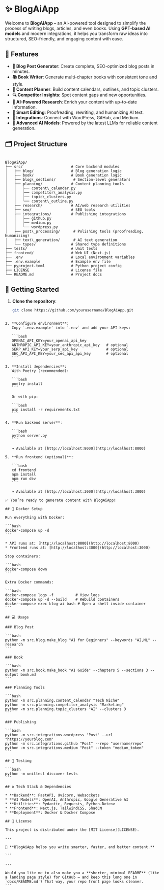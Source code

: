
# ✨ BlogAiApp

Welcome to **BlogAiApp** – an AI-powered tool designed to simplify the process of writing blogs, articles, and even books. Using **GPT-based AI models** and modern integrations, it helps you transform raw ideas into structured, SEO-friendly, and engaging content with ease.

## 🌟 Features

- **📝 Blog Post Generator**: Create complete, SEO-optimized blog posts in minutes.  
- **📚 Book Writer**: Generate multi-chapter books with consistent tone and style.  
- **📅 Content Planner**: Build content calendars, outlines, and topic clusters.  
- **🔍 Competitor Insights**: Spot content gaps and new opportunities.  
- **🔎 AI-Powered Research**: Enrich your content with up-to-date information.  
- **🔄 Smart Editing**: Proofreading, rewriting, and humanizing AI text.  
- **🔌 Integrations**: Connect with WordPress, GitHub, and Medium.  
- **🤖 Advanced AI Models**: Powered by the latest LLMs for reliable content generation.  

## 🗂️ Project Structure

```

BlogAiApp/
├── src/                      # Core backend modules
│   ├── blog/                 # Blog generation logic
│   ├── book/                 # Book generation logic
│   ├── blog\_sections/        # Section-level generators
│   ├── planning/             # Content planning tools
│   │   ├── content\_calendar.py
│   │   ├── competitor\_analysis.py
│   │   ├── topic\_clusters.py
│   │   └── content\_outline.py
│   ├── research/             # AI/web research utilities
│   ├── seo/                  # SEO tools
│   ├── integrations/         # Publishing integrations
│   │   ├── github.py
│   │   ├── medium.py
│   │   └── wordpress.py
│   ├── post\_processing/      # Polishing tools (proofreading, humanizing)
│   ├── text\_generation/      # AI text generation
│   └── types/                # Shared type definitions
├── tests/                    # Unit tests
├── frontend/                 # Web UI (Next.js)
├── .env                      # Local environment variables
├── .env.example              # Example env file
├── pyproject.toml            # Python project config
├── LICENSE                   # License file
└── README.md                 # Project docs

````

## 🚀 Getting Started

1. **Clone the repository**:
   ```bash
   git clone https://github.com/yourusername/BlogAiApp.git
````

2. **Configure environment**:
   Copy `.env.example` into `.env` and add your API keys:

   ```bash
   OPENAI_API_KEY=your_openai_api_key
   ANTHROPIC_API_KEY=your_anthropic_api_key   # optional
   SERP_API_KEY=your_serp_api_key             # optional
   SEC_API_API_KEY=your_sec_api_api_key       # optional
   ```

3. **Install dependencies**:
   With Poetry (recommended):

   ```bash
   poetry install
   ```

   Or with pip:

   ```bash
   pip install -r requirements.txt
   ```

4. **Run backend server**:

   ```bash
   python server.py
   ```

   → Available at [http://localhost:8000](http://localhost:8000)

5. **Run frontend (optional)**:

   ```bash
   cd frontend
   npm install
   npm run dev
   ```

   → Available at [http://localhost:3000](http://localhost:3000)

✅ You’re ready to generate content with BlogAiApp!

## 🐳 Docker Setup

Run everything with Docker:

```bash
docker-compose up -d
```

* API runs at: [http://localhost:8000](http://localhost:8000)
* Frontend runs at: [http://localhost:3000](http://localhost:3000)

Stop containers:

```bash
docker-compose down
```

Extra Docker commands:

```bash
docker-compose logs -f          # View logs
docker-compose up -d --build    # Rebuild containers
docker-compose exec blog-ai bash # Open a shell inside container
```

## 💻 Usage

### Blog Post

```bash
python -m src.blog.make_blog "AI for Beginners" --keywords "AI,ML" --research
```

### Book

```bash
python -m src.book.make_book "AI Guide" --chapters 5 --sections 3 --output book.md
```

### Planning Tools

```bash
python -m src.planning.content_calendar "Tech Niche"
python -m src.planning.competitor_analysis "Marketing"
python -m src.planning.topic_clusters "AI" --clusters 3
```

### Publishing

```bash
python -m src.integrations.wordpress "Post" --url "https://yourblog.com"
python -m src.integrations.github "Post" --repo "username/repo"
python -m src.integrations.medium "Post" --token "medium_token"
```

## 🧪 Testing

```bash
python -m unittest discover tests
```

## ⚙️ Tech Stack & Dependencies

* **Backend**: FastAPI, Uvicorn, Websockets
* **AI Models**: OpenAI, Anthropic, Google Generative AI
* **Utilities**: Pydantic, Requests, Python-Dotenv
* **Frontend**: Next.js, TailwindCSS, ShadCN
* **Deployment**: Docker & Docker Compose

## 📜 License

This project is distributed under the [MIT License](LICENSE).

---

🎉 **BlogAiApp helps you write smarter, faster, and better content.**

```

---

Would you like me to also make you a **shorter, minimal README** (like a landing page style) for GitHub — and keep this long one in `docs/README.md`? That way, your repo front page looks cleaner.
```
